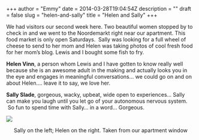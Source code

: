 +++
author = "Emmy"
date = 2014-03-28T19:04:54Z
description = ""
draft = false
slug = "helen-and-sally"
title = "Helen and Sally"
+++


We had visitors our second week here. Two beautiful women stopped by to check in and we went to the Noordemarkt right near our apartment. This food market is only open Saturdays.  Sally was looking for a full wheel of cheese to send to her mom and Helen was taking photos of cool fresh food for her mom’s blog. Lewis and I bought some fish to fry.

**Helen Vinn**, a person whom Lewis and I have gotten to know really well because she is an awesome adult in the making and actually looks you in the eye and engages in meaningful conversations… we could go on and on about Helen…. leave it to say, we love her.

**Sally Slade**, gorgeous, wacky, upbeat, wide open to experiences… Sally can make you laugh until you let go of your autonomous nervous system.  So fun to spend time with Sally… in a word… Gorgeous.

![](/images/2014/03/IMG_2718.jpg)

<center>Sally on the left; Helen on the right. Taken from our apartment window</center>

